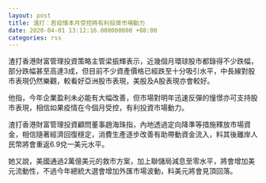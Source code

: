 ```yaml
---
layout: post
title: 渣打：若疫情本月受控將有利投資市場動力
date: 2020-04-01 13:12:16.000000000 +08:00
categories: rss
---
```


渣打香港財富管理投資策略主管梁振輝表示，近幾個月環球股市都錄得不少跌幅，部分跌幅甚至高達3成，但目前不少資產價格已經跌至十分吸引水平，中長線對股市表現仍然樂觀，較看好亞洲股市表現，美股及A股表現亦會較好。

他指，今年企業盈利未必能有大幅改善，但市場對明年迅速反彈的憧憬亦可支持股市表現，相信如果疫情在今個月受控，有利投資市場動力。

渣打香港財富管理投資顧問董事趙海珠指，內地透過定向降準等措施釋放市場資金，相信隨著經濟回復穩定，消費生產逐步改善有助帶動資金流入，料其後離岸人民幣將會重返6.9兌一美元水平。

她又說，美國通過2萬億美元的救市方案，加上聯儲局減息至零水平，將會增加美元流動性，不過今年總統大選會增加外匯市場波動，料美元將會見頂回落。
